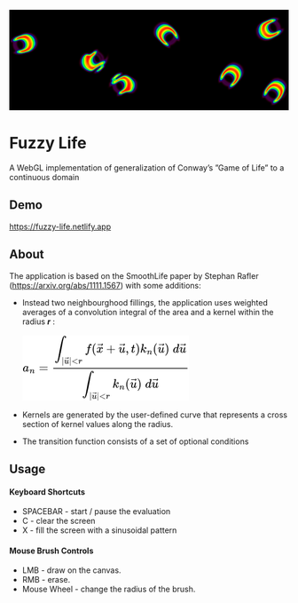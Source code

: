 ![header](https://github.com/breadloafsky/fuzzy-life/blob/master/res/header.PNG?raw=true)
# Fuzzy Life
A WebGL implementation of generalization of Conway’s ”Game of Life” to a
continuous domain
## Demo
https://fuzzy-life.netlify.app

## About

The application is based on the SmoothLife paper by Stephan Rafler (https://arxiv.org/abs/1111.1567) with some additions:

- Instead two neighbourghood fillings, the application uses weighted averages of a convolution integral of the area and a kernel within the radius ***r*** :\
\
![equation](https://github.com/breadloafsky/fuzzy-life/blob/master/res/eq0.png?raw=true)

- Kernels are generated by the user-defined curve that represents a cross section of kernel values along the radius.
- The transition function consists of a set of optional conditions


## Usage

#### Keyboard Shortcuts
- SPACEBAR - start / pause the evaluation
- C - clear the screen
- X - fill the screen with a sinusoidal pattern

#### Mouse Brush Controls
- LMB - draw on the canvas.
- RMB - erase.
- Mouse Wheel - change the radius of the brush.